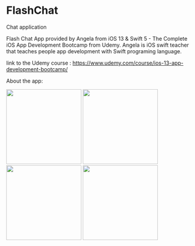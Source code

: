 # FlashChat
Chat application

Flash Chat App provided by Angela from iOS 13 & Swift 5 - The Complete iOS App Development Bootcamp from Udemy. 
Angela is iOS swift teacher that teaches people app development with Swift programing language.

link to the Udemy course : https://www.udemy.com/course/ios-13-app-development-bootcamp/

About the app:

<img src=ScreenShots/MainScreen width = 200px> <img src=ScreenShots/LoginScreen width = 200px> <img src=ScreenShots/RegisterScreen width = 200px> <img src=ScreenShots/ChatRoomScreen width = 200px>
